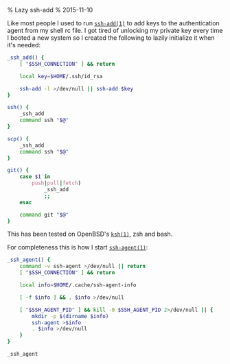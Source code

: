 % Lazy ssh-add
% 2015-11-10

Like most people I used to run [`ssh-add(1)`][ssh-add] to add
keys to the authentication agent from my shell rc file. I got tired
of unlocking my private key every time I booted a new system so I
created the following to lazily initialize it when it's needed:

```sh
_ssh_add() {
	[ "$SSH_CONNECTION" ] && return

	local key=$HOME/.ssh/id_rsa

	ssh-add -l >/dev/null || ssh-add $key
}

ssh() {
	_ssh_add
	command ssh "$@"
}

scp() {
	_ssh_add
	command ssh "$@"
}

git() {
	case $1 in
		push|pull|fetch)
			_ssh_add
			;;
	esac

	command git "$@"
}
```

This has been tested on OpenBSD's [`ksh(1)`][ksh], zsh and bash.

For completeness this is how I start [`ssh-agent(1)`][ssh-agent]:

```sh
_ssh_agent() {
	command -v ssh-agent >/dev/null || return
	[ "$SSH_CONNECTION" ] && return

	local info=$HOME/.cache/ssh-agent-info

	[ -f $info ] && . $info >/dev/null

	[ "$SSH_AGENT_PID" ] && kill -0 $SSH_AGENT_PID 2>/dev/null || {
		mkdir -p $(dirname $info)
		ssh-agent >$info
		. $info >/dev/null
	}
}

_ssh_agent
```

[ssh-agent]: http://www.openbsd.org/cgi-bin/man.cgi/OpenBSD-current/man1/ssh-agent.1
[ssh-add]: http://www.openbsd.org/cgi-bin/man.cgi/OpenBSD-current/man1/ssh-add.1
[ksh]: http://www.openbsd.org/cgi-bin/man.cgi/OpenBSD-current/man1/ksh.1
